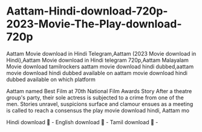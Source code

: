 # Aattam-Hindi-download-720p-2023-Movie-The-Play-download-720p
Aattam Movie download in Hindi Telegram,Aattam (2023 Movie download in Hindi),Aattam Movie download in Hindi telegram 720p,Aattam Malayalam Movie download tamilrockers
aattam movie download hindi dubbed,aattam movie download hindi dubbed available on
aattam movie download hindi dubbed available on which platform


Aattam named Best Film at 70th National Film Awards   Story  After a theatre group's party, their sole actress is subjected to a crime from one of the men. Stories unravel, suspicions surface and clamour ensues as a meeting is called to reach a consensus 
the play movie download hindi, Aattam mo


Hindi download 🔗 -
English download 🔗 -
Tamil download 🔗 -
